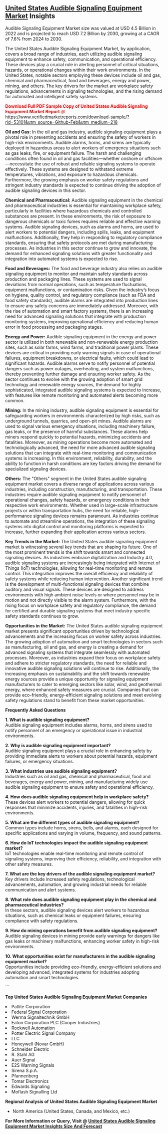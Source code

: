 <h2><a href="https://www.verifiedmarketreports.com/download-sample/?rid=53101&amp;utm_source=Github-Feb&amp;utm_medium=218" target="_blank">United States Audible Signaling Equipment Market</a> Insights</h2><p>Audible Signaling Equipment Market size was valued at USD 4.5 Billion in 2022 and is projected to reach USD 7.2 Billion by 2030, growing at a CAGR of 7.6% from 2024 to 2030.</p><p> <p>The United States Audible Signaling Equipment Market, by application, covers a broad range of industries, each utilizing audible signaling equipment to enhance safety, communication, and operational efficiency. These devices play a crucial role in alerting personnel of critical situations, hazards, or operational changes within their work environments. In the United States, notable sectors employing these devices include oil and gas, chemical and pharmaceutical, food and beverages, energy and power, mining, and others. The key drivers for the market are workplace safety regulations, advancements in signaling technologies, and the rising demand for automated and intelligent safety systems.</p> <p><p><span class=""><span style="color: #ff0000;"><strong>Download Full PDF Sample Copy of United States Audible Signaling Equipment Market Report</strong> @ </span><a href="https://www.verifiedmarketreports.com/download-sample/?rid=53101&amp;utm_source=Github-Feb&amp;utm_medium=218" target="_blank">https://www.verifiedmarketreports.com/download-sample/?rid=53101&amp;utm_source=Github-Feb&amp;utm_medium=218</a></span></p></p> <p><strong>Oil and Gas:</strong> In the oil and gas industry, audible signaling equipment plays a pivotal role in preventing accidents and ensuring the safety of workers in high-risk environments. Audible alarms, horns, and sirens are typically deployed in hazardous areas to alert workers of emergency situations such as gas leaks, fire, or equipment failure. The harsh and challenging conditions often found in oil and gas facilities—whether onshore or offshore—necessitate the use of robust and reliable signaling systems to operate effectively. These systems are designed to withstand extreme temperatures, vibrations, and exposure to hazardous chemicals. Furthermore, the growing emphasis on worker safety regulations and stringent industry standards is expected to continue driving the adoption of audible signaling devices in this sector.</p> <p><strong>Chemical and Pharmaceutical:</strong> Audible signaling equipment in the chemical and pharmaceutical industries is essential for maintaining workplace safety, particularly in facilities where hazardous chemicals and controlled substances are present. In these environments, the risk of exposure to dangerous chemicals or toxic fumes requires reliable and effective warning systems. Audible signaling devices, such as alarms and horns, are used to alert workers to potential dangers, including spills, leaks, and equipment malfunctions. Additionally, they help in responding to regulatory compliance standards, ensuring that safety protocols are met during manufacturing processes. As industries in this sector continue to grow and innovate, the demand for enhanced signaling solutions with greater functionality and integration into automated systems is expected to rise.</p> <p><strong>Food and Beverages:</strong> The food and beverage industry also relies on audible signaling equipment to monitor and maintain safety standards across production and packaging lines. These systems are used to signal deviations from normal operations, such as temperature fluctuations, equipment malfunctions, or contamination risks. Given the industry’s focus on hygiene, quality control, and regulatory compliance (such as FDA and food safety standards), audible alarms are integrated into production lines to ensure any safety concerns are immediately addressed. Moreover, with the rise of automation and smart factory systems, there is an increasing need for advanced signaling solutions that integrate with production monitoring systems, improving operational efficiency and reducing human error in food processing and packaging stages.</p> <p><strong>Energy and Power:</strong> Audible signaling equipment in the energy and power sector is utilized in both renewable and non-renewable energy production sites, such as solar farms, wind farms, and traditional power plants. These devices are critical in providing early warning signals in case of operational failures, equipment breakdowns, or electrical faults, which could lead to significant hazards. Audible alarms serve to notify personnel of potential dangers such as power outages, overheating, and system malfunctions, thereby preventing further damage and ensuring worker safety. As the sector continues to evolve with the growing adoption of smart grid technology and renewable energy sources, the demand for highly sophisticated, integrated audible signaling systems is expected to increase, with features like remote monitoring and automated alerts becoming more common.</p> <p><strong>Mining:</strong> In the mining industry, audible signaling equipment is essential for safeguarding workers in environments characterized by high risks, such as underground tunnels, quarries, and open-pit mines. Audible alarms are used to signal various emergency situations, including machinery failure, gas leaks, or the presence of harmful substances. These alarms help miners respond quickly to potential hazards, minimizing accidents and fatalities. Moreover, as mining operations become more automated and technologically advanced, the need for more advanced audible signaling solutions that can integrate with real-time monitoring and communication systems is increasing. In this environment, reliability, durability, and the ability to function in harsh conditions are key factors driving the demand for specialized signaling devices.</p> <p><strong>Others:</strong> The "Others" segment in the United States audible signaling equipment market covers a diverse range of applications across various industries, including construction, manufacturing, and transportation. These industries require audible signaling equipment to notify personnel of operational changes, safety hazards, or emergency conditions in their respective work environments. Whether used in large-scale infrastructure projects or within transportation hubs, the need for reliable, high-performance signaling devices remains paramount. As industries continue to automate and streamline operations, the integration of these signaling systems into digital control and monitoring platforms is expected to increase, further expanding their application across various sectors.</p> <p><strong>Key Trends in the Market:</strong> The United States audible signaling equipment market is witnessing several key trends that are shaping its future. One of the most prominent trends is the shift towards smart and connected signaling devices. As industries embrace digitalization and Industry 4.0, audible signaling systems are increasingly being integrated with Internet of Things (IoT) technologies, allowing for real-time monitoring and remote control. This integration improves the overall efficiency and reliability of safety systems while reducing human intervention. Another significant trend is the development of multi-functional signaling devices that combine auditory and visual signals. These devices are designed to address environments with high ambient noise levels or where personnel may be in motion and not directly visible to the alarm system. Furthermore, with the rising focus on workplace safety and regulatory compliance, the demand for certified and durable signaling systems that meet industry-specific safety standards continues to grow.</p> <p><strong>Opportunities in the Market:</strong> The United States audible signaling equipment market presents significant opportunities driven by technological advancements and the increasing focus on worker safety across industries. The growing adoption of automation and smart technologies in sectors such as manufacturing, oil and gas, and energy is creating a demand for advanced signaling systems that integrate seamlessly with automated processes. Moreover, as industries expand their focus on workplace safety and adhere to stricter regulatory standards, the need for reliable and innovative audible signaling solutions will continue to rise. Additionally, the increasing emphasis on sustainability and the shift towards renewable energy sources provide a unique opportunity for signaling equipment manufacturers to cater to emerging sectors like solar, wind, and geothermal energy, where enhanced safety measures are crucial. Companies that can provide eco-friendly, energy-efficient signaling solutions and meet evolving safety regulations stand to benefit from these market opportunities.</p> <p><strong>Frequently Asked Questions</strong></p> <p><strong>1. What is audible signaling equipment?</strong><br>Audible signaling equipment includes alarms, horns, and sirens used to notify personnel of an emergency or operational issue in industrial environments.</p> <p><strong>2. Why is audible signaling equipment important?</strong><br>Audible signaling equipment plays a crucial role in enhancing safety by providing immediate alerts to workers about potential hazards, equipment failures, or emergency situations.</p> <p><strong>3. What industries use audible signaling equipment?</strong><br>Industries such as oil and gas, chemical and pharmaceutical, food and beverages, energy and power, mining, and manufacturing widely use audible signaling equipment to ensure safety and operational efficiency.</p> <p><strong>4. How does audible signaling equipment help in workplace safety?</strong><br>These devices alert workers to potential dangers, allowing for quick responses that minimize accidents, injuries, and fatalities in high-risk environments.</p> <p><strong>5. What are the different types of audible signaling equipment?</strong><br>Common types include horns, sirens, bells, and alarms, each designed for specific applications and varying in volume, frequency, and sound patterns.</p> <p><strong>6. How do IoT technologies impact the audible signaling equipment market?</strong><br>IoT technologies enable real-time monitoring and remote control of signaling systems, improving their efficiency, reliability, and integration with other safety measures.</p> <p><strong>7. What are the key drivers of the audible signaling equipment market?</strong><br>Key drivers include increased safety regulations, technological advancements, automation, and growing industrial needs for reliable communication and alert systems.</p> <p><strong>8. What role does audible signaling equipment play in the chemical and pharmaceutical industries?</strong><br>In these sectors, audible signaling devices alert workers to hazardous situations, such as chemical leaks or equipment failures, ensuring compliance with safety regulations.</p> <p><strong>9. How do mining operations benefit from audible signaling equipment?</strong><br>Audible signaling devices in mining provide early warnings for dangers like gas leaks or machinery malfunctions, enhancing worker safety in high-risk environments.</p> <p><strong>10. What opportunities exist for manufacturers in the audible signaling equipment market?</strong><br>Opportunities include providing eco-friendly, energy-efficient solutions and developing advanced, integrated systems for industries adopting automation and smart technologies.</p> ```</p><p><strong>Top United States Audible Signaling Equipment Market Companies</strong></p><div data-test-id=""><p><li>Patlite Corporation</li><li> Federal Signal Corporation</li><li> Werma Signaltechnik GmbH</li><li> Eaton Corporation PLC (Cooper Industries)</li><li> Rockwell Automation</li><li> Potter Electric Signal Company</li><li> LLC</li><li> Honeywell (Novar GmbH)</li><li> Schneider Electric</li><li> R. Stahl AG</li><li> Auer Signal</li><li> E2S Warning Signals</li><li> Sirena S.p.A.</li><li> Pfannenberg</li><li> Tomar Electronics</li><li> Edwards Signaling</li><li> Moflash Signalling Ltd</li></p><div><strong>Regional Analysis of&nbsp;United States Audible Signaling Equipment Market</strong></div><ul><li dir="ltr"><p dir="ltr">North America&nbsp;(United States, Canada, and Mexico, etc.)</p></li></ul><p><strong>For More Information or Query, Visit @&nbsp;</strong><strong><a href="https://www.verifiedmarketreports.com/product/global-audible-signaling-equipment-market-2019-by-manufacturers-regions-type-and-application-forecast-to-2024/?utm_source=Github-Feb&amp;utm_medium=218" target="_blank">United States Audible Signaling Equipment Market Insights Size And Forecast</a></strong></p></div>
